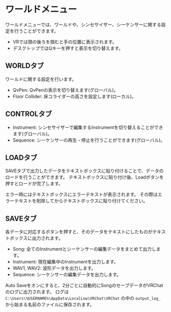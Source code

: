 # ワールドメニュー

ワールドメニューでは、ワールドや、シンセサイザー、シーケンサーに関する設定を行うことができます。

* VRでは頭の後ろを掴むと手の位置に表示されます。
* デスクトップではQキーを押すと表示を切り替えます。

## WORLDタブ

ワールドに関する設定を行います。

* QvPen: QvPenの表示を切り替えます(グローバル)。
* Floor Collider: 床コライダーの高さを設定します(ローカル)。

## CONTROLタブ

* Instrument: シンセサイザーで編集するInstrumentを切り替えることができます(グローバル)。
* Sequence: シーケンサーの再生・停止を行うことができます(グローバル)。

## LOADタブ

SAVEタブで出力したデータをテキストボックスに貼り付けることで、データのロードを行うことができます。
テキストボックスに貼り付け後、Loadボタンを押すとロードが完了します。

エラー時にはテキストボックスにエラーテキストが表示されます。
その際はエラーテキストを削除してからテキストボックスに貼り付けてください。

## SAVEタブ

各データに対応するボタンを押すと、そのデータをテキストにしたものがテキストボックスに出力されます。

* Song: 全てのInstrumentとシーケンサーの編集データをまとめて出力します。
* Instrument: 現在編集中のInstrumentを出力します。
* WAV1, WAV2: 波形データを出力します。
* Sequence: シーケンサーの編集データを出力します。

Auto Saveをオンにすると、2分ごとに自動的にSongのセーブデータがVRChatのログに出力されます。
ログは `C:\Users\%USERNAME%\AppData\LocalLow\VRChat\VRChat` の中の `output_log_` から始まる名前のファイルに保存されます。
